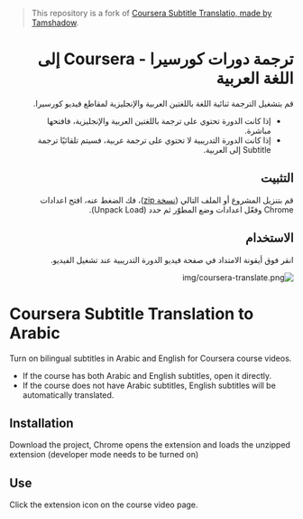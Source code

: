 > This repository is a fork of [Coursera Subtitle Translatio, made by Tamshadow](https://github.com/tamshadow/coursera-subtitle-translation).

<div dir="rtl">

# ترجمة دورات كورسيرا - Coursera إلى اللغة العربية

قم بتشغيل الترجمة ثنائية اللغة باللغتين العربية والإنجليزية لمقاطع فيديو كورسيرا.

* إذا كانت الدورة تحتوي على ترجمة باللغتين العربية والإنجليزية، فافتحها مباشرة.
* إذا كانت الدورة التدريبية لا تحتوي على ترجمة عربية، فسيتم تلقائيًا ترجمة Subtitle إلى العربية.

## التثبيت

قم بتنزيل المشروع أو الملف التالي ([نسخة zip](https://github.com/imAbdelhadi/coursera-subtitle-translation-arabic/blob/main/coursera-subtitle-translation-to-arabic.zip?raw=true))، فك الضغط عنه، افتح اعدادات Chrome وفعّل اعدادات وضع المطوّر ثم حدد (Unpack Load).

## الاستخدام

انقر فوق أيقونة الامتداد في صفحة فيديو الدورة التدريبية عند تشغيل الفيديو.

![img/coursera-translate.png]()

<div dir="ltr">

# Coursera Subtitle Translation to Arabic

Turn on bilingual subtitles in Arabic and English for Coursera course videos.

* If the course has both Arabic and English subtitles, open it directly.
* If the course does not have Arabic subtitles, English subtitles will be automatically translated.

## Installation

Download the project, Chrome opens the extension and loads the unzipped extension (developer mode needs to be turned on)

## Use

Click the extension icon on the course video page.

